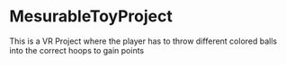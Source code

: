 # MesurableToyProject
 This is a VR Project where the player has to throw different colored balls into the correct hoops to gain points
